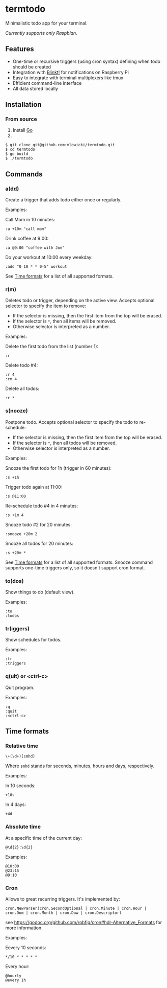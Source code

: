 # termtodo

Minimalistic todo app for your terminal.

*Currently supports only Raspbian*.

## Features
* One-time or recursive triggers (using cron syntax) defining when todo should be created
* Integration with [Blinkt!](https://learn.pimoroni.com/tutorial/sandyj/getting-started-with-blinkt) for notifications on Raspberry Pi
* Easy to integrate with terminal multiplexers like tmux
* Efficient command-line interface 
* All data stored locally

## Installation

### From source
1. Install [Go](https://golang.org/doc/install)
2.
```
$ git clone git@github.com:mlowicki/termtodo.git
$ cd termtodo
$ go build
$ ./termtodo
```

## Commands

### a(dd)
Create a trigger that adds todo either once or regularly.

Examples:

Call Mom in 10 minutes:
```
:a +10m "call mom"
```

Drink coffee at 9:00:
```
:a @9:00 "coffee with Joe"
```

Do your workout at 10:00 every weekday:
```
:add "0 10 * * 0-5" workout
```


See [Time formats](#time-formats) for a list of all supported formats.

### r(m)
Deletes todo or trigger, depending on the active view. Accepts optional selector to specify the item to remove:
* If the selector is missing, then the first item from the top will be erased.
* If the selector is `*`, then all items will be removed.
* Otherwise selector is interpreted as a number.

Examples:

Delete the first todo from the list (number 1):
```
:r
```

Delete todo #4:
```
:r 4
:rm 4
```

Delete all todos:
```
:r *
```
### s(nooze)
Postpone todo. Accepts optional selector to specify the todo to re-schedule:
* If the selector is missing, then the first item from the top will be erased.
* If the selector is `*`, then all todos will be removed.
* Otherwise selector is interpreted as a number.


Examples:

Snooze the first todo for 1h (trigger in 60 minutes):
```
:s +1h
```

Trigger todo again at 11:00:
```
:s @11:00
```

Re-schedule todo #4 in 4 minutes:
```
:s +1m 4
```

Snooze todo #2 for 20 minutes:
```
:snooze +20m 2
```

Snooze all todos for 20 minutes:
```
:s +20m *
```


See [Time formats](#time-formats) for a list of all supported formats. Snooze command supports one-time triggers only, so it doesn't support cron format.

### to(dos)
Show things to do (default view).

Examples:
```
:to
:todos
```
### tr(iggers)
Show schedules for todos.

Examples:
```
:tr
:triggers
```
### q(uit) or \<ctrl-c\>
Quit program.

Examples:
```
:q
:quit
:<ctrl-c>
```

## Time formats

### Relative time
```
\+(\d+)[smhd]
```

Where `smhd` stands for seconds, minutes, hours and days, respectively.

Examples:

In 10 seconds:
```
+10s
```

In 4 days:
```
+4d
```

### Absolute time

At a specific time of the current day:
```
@\d{2}:\d{2}
```

Examples:
```
@10:00
@23:15
@9:10
```

### Cron

Allows to great recurring triggers. It's implemented by:
```
cron.NewParser(cron.SecondOptional | cron.Minute | cron.Hour | cron.Dom | cron.Month | cron.Dow | cron.Descriptor)
```
see https://godoc.org/github.com/robfig/cron#hdr-Alternative_Formats for more information.

Examples:

Eevery 10 seconds:
```
*/10 * * * * *
```

Every hour:
```
@hourly
@every 1h
```
